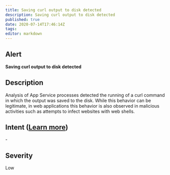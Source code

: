 ```yaml
---
title: Saving curl output to disk detected
description: Saving curl output to disk detected
published: true
date: 2020-07-14T17:46:14Z
tags:
editor: markdown
---
```


## Alert
**Saving curl output to disk detected**

## Description
Analysis of App Service processes detected the running of a curl command in which the output was saved to the disk. While this behavior can be legitimate, in web applications this behavior is also observed in malicious activities such as attempts to infect websites with web shells.

## Intent ([Learn more](/public/security/alerts/intentions.md))
\-

## Severity
Low




